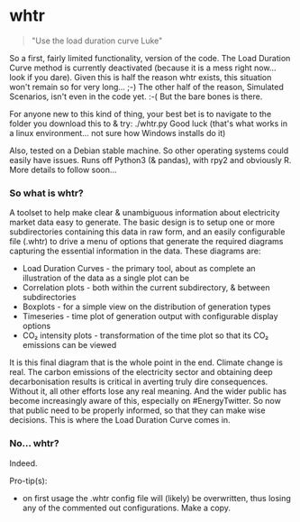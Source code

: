 # whtr
> "Use the load duration curve Luke"

So a first, fairly limited functionality, version of the code.  The Load Duration Curve method is currently deactivated (because it is a mess right now... look if you dare).  Given this is half the reason whtr exists, this situation won't remain so for very long... ;-)  The other half of the reason, Simulated Scenarios, isn't even in the code yet. :-(
But the bare bones is there.

For anyone new to this kind of thing, your best bet is to navigate to the folder you download this to & try: ./whtr.py
Good luck (that's what works in a linux environment... not sure how Windows installs do it)

Also, tested on a Debian stable machine.  So other operating systems could easily have issues.  Runs off Python3 (& pandas), with rpy2 and obviously R.
More details to follow soon...

### So what is whtr?
A toolset to help make clear & unambiguous information about electricity market data easy to generate.  The basic design is to setup one or more subdirectories containing this data in raw form, and an easily configurable file (.whtr) to drive a menu of options that generate the required diagrams capturing the essential information in the data. These diagrams are:
 * Load Duration Curves - the primary tool, about as complete an illustration of the data as a single plot can be
 * Correlation plots - both within the current subdirectory, & between subdirectories
 * Boxplots - for a simple view on the distribution of generation types
 * Timeseries - time plot of generation output with configurable display options
 * CO₂ intensity plots - transformation of the time plot so that its CO₂ emissions can be viewed

It is this final diagram that is the whole point in the end.  Climate change is real.  The carbon emissions of the electricity sector and obtaining deep decarbonisation results is critical in averting truly dire consequences.  Without it, all other efforts lose any real meaning.  And the wider public has become increasingly aware of this, especially on #EnergyTwitter.  So now that public need to be properly informed, so that they can make wise decisions.
This is where the Load Duration Curve comes in.

### No… whtr?
Indeed.

Pro-tip(s):
 * on first usage the .whtr config file will (likely) be overwritten, thus losing any of the commented out configurations. Make a copy.
